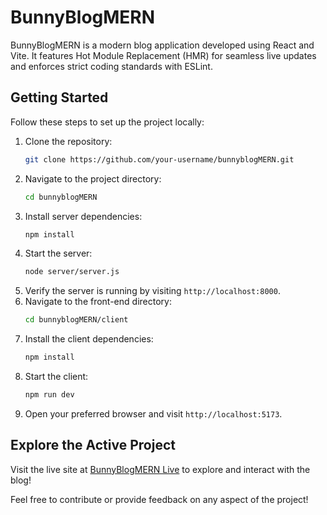 <!-- BunnyBlogMERN -->

# BunnyBlogMERN

BunnyBlogMERN is a modern blog application developed using React and Vite. It features Hot Module Replacement (HMR) for seamless live updates and enforces strict coding standards with ESLint.

## Getting Started

Follow these steps to set up the project locally:

1. Clone the repository:
   ```bash
   git clone https://github.com/your-username/bunnyblogMERN.git
   ```
2. Navigate to the project directory:
   ```bash
   cd bunnyblogMERN
   ```
3. Install server dependencies:
   ```bash
   npm install
   ```
4. Start the server:
   ```bash
   node server/server.js
   ```
5. Verify the server is running by visiting `http://localhost:8000`.
6. Navigate to the front-end directory:
   ```bash
   cd bunnyblogMERN/client
   ```
7. Install the client dependencies:
   ```bash
   npm install
   ```
8. Start the client:
   ```bash
   npm run dev
   ```
9. Open your preferred browser and visit `http://localhost:5173`.

## Explore the Active Project

Visit the live site at [BunnyBlogMERN Live](https://bunnysblog.onrender.com/) to explore and interact with the blog!

Feel free to contribute or provide feedback on any aspect of the project!
